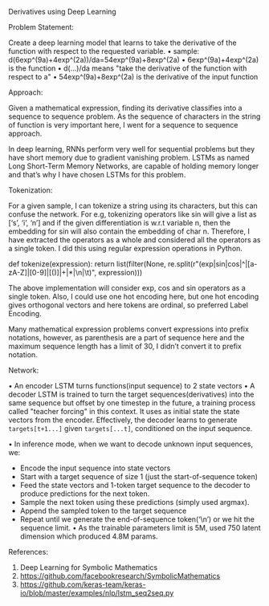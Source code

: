Derivatives using Deep Learning


Problem Statement: 

Create a deep learning model that learns to take the derivative of the function with respect to the requested variable.
•	sample: d(6exp^(9a)+4exp^(2a))/da=54exp^(9a)+8exp^(2a)
•	6exp^(9a)+4exp^(2a) is the function
•	d(...)/da means "take the derivative of the function with respect to a"
•	54exp^(9a)+8exp^(2a) is the derivative of the input function

Approach:

Given a mathematical expression, finding its derivative classifies into a sequence to sequence problem. As the sequence of characters in the string of function is very important here, I went for a sequence to sequence approach.

In deep learning, RNNs perform very well for sequential problems but they have short memory due to gradient vanishing problem. LSTMs as named Long Short-Term Memory Networks, are capable of holding memory longer and that’s why I have chosen LSTMs for this problem.

Tokenization: 

For a given sample, I can tokenize a string using its characters, but this can confuse the network. For e.g, tokenizing operators like sin will give a list as [‘s’, ‘i’, ‘n’] and if the given differentiation is w.r.t variable n, then the embedding for sin will also contain the embedding of char n. Therefore, I have extracted the operators as a whole and considered all the operators as a single token. I did this using regular expression operations in Python. 

def tokenize(expression):
    return list(filter(None, re.split(r"(exp|sin|cos|\^|[a-zA-Z]|[0-9]|[()]|\+|\*|\n|\t)", expression)))

The above implementation will consider exp, cos and sin operators as a single token. Also, I could use one hot encoding here, but one hot encoding gives orthogonal vectors and here tokens are ordinal, so preferred Label Encoding. 

Many mathematical expression problems convert expressions  into prefix notations, however, as parenthesis are a part of sequence here and the maximum sequence length has a limit of 30, I didn’t convert it to prefix notation.

Network:

•	An encoder LSTM turns functions(input sequence) to 2 state vectors 
•	A decoder LSTM is trained to turn the target sequences(derivatives) into the same sequence but offset by one timestep in the future, a training process called "teacher forcing" in this context. It uses as initial state the state vectors from the encoder. Effectively, the decoder learns to generate `targets[t+1...]` given `targets[...t]`, conditioned on the input sequence.


•	In inference mode, when we want to decode unknown input sequences, we:
-	Encode the input sequence into state vectors
-	Start with a target sequence of size 1 (just the start-of-sequence token)
-	Feed the state vectors and 1-token target sequence to the decoder to produce predictions for the next token.
-	Sample the next token using these predictions (simply used argmax).
-	Append the sampled token to the target sequence
-	Repeat until we generate the end-of-sequence token(‘\n’) or we hit the sequence limit.
•	As the trainable parameters limit is 5M, used 750 latent dimension which produced 4.8M params.

References:

1.	Deep Learning for Symbolic Mathematics
2.	https://github.com/facebookresearch/SymbolicMathematics
3.	https://github.com/keras-team/keras-io/blob/master/examples/nlp/lstm_seq2seq.py

